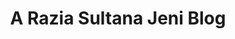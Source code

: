 ---
title : "A Razia Sultana Jeni Blog"
# full screen navigation
first_name : "Razia Sultana"
last_name : "JENI"
bg_image : "images/backgrounds/full-nav-bg.jpg"
# animated text loop
occupations:
- "Writer"
- "Columnist"
- "Screenplay Writer"

# slider background image loop
slider_images:
- "images/slider/slider-1.jpg"
- "images/slider/slider-2.jpg"
- "images/slider/slider-3.jpg"

# button
button:
  enable : true
  label : "Contact Me"
  link : "#contact"


# custom style
custom_class: "" 
custom_attributes: "" 
custom_css: ""

---